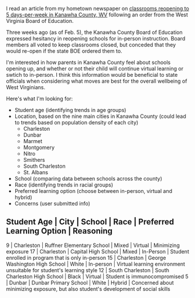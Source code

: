 I read an article from my hometown newspaper on [classrooms reopening to 5 days-per-week in Kanawha County, WV](https://www.wvgazettemail.com/news/education/kanawha-classrooms-reopening-5-days-a-week-monday/article_5bf365e9-8cea-5802-8d36-76394f177b5a.html) following an order from the West Virginia Board of Education.

Three weeks ago (as of Feb. 5), the Kanawha County Board of Education expressed hesitancy in reopening schools for in-person instruction. Board members all voted to keep classrooms closed, but conceded that they would re-open if the state BOE ordered them to.

I'm interested in how parents in Kanawha County feel about schools opening up, and whether or not their child will continue virtual learning or swtich to in-person. I think this information would be beneficial to state officials when considering what moves are best for the overall wellbeing of West Virginians.

Here's what I'm looking for:
- Student age (identifying trends in age groups)
- Location, based on the nine main cities in Kanawha County (could lead to trends based on population density of each city)
  - Charleston
  - Dunbar
  - Marmet
  - Montgomery
  - Nitro
  - Smithers
  - South Charleston
  - St. Albans
- School (comparing data between schools across the county)
- Race (identifying trends in racial groups)
- Preferred learning option (choose between in-person, virtual and hybrid)
- Concerns (user submitted info)

Student Age | City | School | Race | Preferred Learning Option | Reasoning
-------
9 | Charleston | Ruffner Elementary School | Mixed | Virtual | Minimizing exposure
17 | Charleston | Capital High School | Mixed | In-Person | Student enrolled in program that is only in-person
15 | Charleston | George Washington High School | White | In-person | Virtual learning environment unsuitable for student's learning style
12 | South Charleston | South Charleston High School | Black | Virtual | Student is immunocompromised
5 | Dunbar | Dunbar Primary School | White | Hybrid | Concerned about minimizing exposure, but also student's development of social skills
